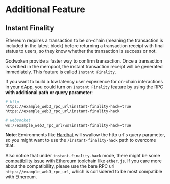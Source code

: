 # Additional Feature

## Instant Finality

Ethereum requires a transaction to be on-chain (meaning the transaction is included in the latest block) before returning a transaction receipt with final status to users, so they know whether the transaction is success or not. 

Godwoken provide a faster way to confirm transaction. Once a transaction is verified in the mempool, the instant transaction receipt will be generated immediately. This feature is called `Instant Finality`.

If you want to build a low latency user experience for on-chain interactions in your dApp, you could turn on `Instant Finality` feature by using the RPC **with additional path or query parameter**:

```bash
# http
https://example_web3_rpc_url?instant-finality-hack=true
https://example_web3_rpc_url/instant-finality-hack

# websocket
ws://example_web3_rpc_url/ws?instant-finality-hack=true
```

**Note**: Environments like [Hardhat](https://github.com/NomicFoundation/hardhat) will swallow the http url's query parameter, so you might want to use the `/instant-finality-hack` path to overcome that.

Also notice that under `instant-finality-hack` mode, there might be some [compatibility issue](https://github.com/godwokenrises/godwoken-web3/issues/283) with Ethereum toolchain like `ether.js`. If you care more about the compatibility, please use the bare RPC url `https://example_web3_rpc_url`, which is considered to be most compatible with Ethereum.
